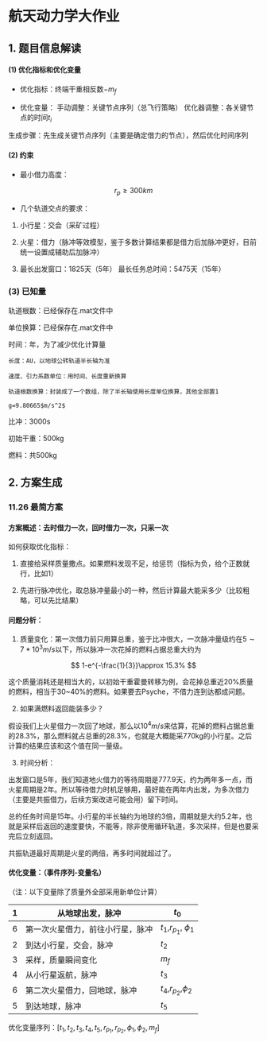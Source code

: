 # 航天动力学大作业

## 1. 题目信息解读

#### (1) 优化指标和优化变量

- 优化指标：终端干重相反数$-m_f$

- 优化变量：
  手动调整：关键节点序列（总飞行策略）
  优化器调整：各关键节点的时间$t_i$

生成步骤：先生成关键节点序列（主要是确定借力的节点），然后优化时间序列

#### (2) 约束

- 最小借力高度：

$$
r_p\geq 300 km
$$

- 几个轨道交点的要求：
1. 小行星：交会（采矿过程）

2. 火星：借力（脉冲等效模型，鉴于多数计算结果都是借力后加脉冲更好，目前统一设置成辅助后加脉冲）

3. 最长出发窗口：1825天（5年）
   最长任务总时间：5475天（15年）

### (3) 已知量

轨道根数：已经保存在.mat文件中

单位换算：已经保存在.mat文件中

[^]:
    单位换算关系：
    时间：年，为了减少优化计算量

    长度：AU，以地球公转轨道半长轴为准

    速度、引力系数单位：用时间、长度重新换算

    轨道根数换算：封装成了一个数组，除了半长轴使用长度单位换算，其他全部置1

    g=9.80665$m/s^2$

比冲：3000s

初始干重：500kg

燃料：共500kg

## 2. 方案生成

### 11.26 最简方案

#### 方案概述：去时借力一次，回时借力一次，只采一次

如何获取优化指标：

1. 直接给采样质量撒点。如果燃料发现不足，给惩罚（指标为负，给个正数就行，比如1）

2. 先进行脉冲优化，取总脉冲量最小的一种，然后计算最大能采多少（比较粗略，可以先比结果）

#### 问题分析：

1. 质量变化：第一次借力前只用算总重，鉴于比冲很大，一次脉冲量级约在$5\sim 7*10^3m/s$以下，所以脉冲一次花掉的燃料占据总重大约为

$$
1-e^{-\frac{1}{3}}\approx 15.3%
$$

这个质量消耗还是相当大的，以初始干重霍曼转移为例，会花掉总重近20%质量的燃料，相当于30~40%的燃料。如果要去Psyche，不借力连到达都成问题。

2. 如果满燃料返回能装多少？

假设我们上火星借力一次回了地球，那么以$10^4m/s$来估算，花掉的燃料占据总重的28.3%，那么燃料就占总重的28.3%，也就是大概能采770kg的小行星。之后计算的结果应该和这个值在同一量级。

3. 时间分析：

出发窗口是5年，我们知道地火借力的等待周期是777.9天，约为两年多一点，而火星周期是2年。所以等待借力时机足够用，最好能在两年内出发，为多次借力（主要是共振借力，后续方案改进可能会用）留下时间。

总的任务时间是15年。小行星的半长轴约为地球的3倍，周期就是大约5.2年，也就是采样后返回的速度要快，不能等，除非使用循环轨道，多次采样，但是也要采完后立刻返回。

共振轨道最好周期是火星的两倍，再多时间就超过了。

#### 优化变量：（事件序列-变量名）

（注：以下变量除了质量外全部采用新单位计算）

| 1   | 从地球出发，脉冲         | $t_0$                             |
| --- | ---------------- | --------------------------------- |
| 6   | 第一次火星借力，前往小行星，脉冲 | $t_1$,$r_{p_1}$, $\phi_1$         |
| 2   | 到达小行星，交会，脉冲      | $t_2$ |
| 3   | 采样，质量瞬间变化        | $m_f$                             |
| 4   | 从小行星返航，脉冲        | $t_3$                             |
| 6   | 第二次火星借力，回地球，脉冲   | $t_4$,$r_{p_2}$,$\phi_2$          |
| 5   | 到达地球，脉冲          | $t_5$                             |

优化变量序列：$[t_1, t_2, t_3, t_4, t_5, r_{p_1},r_{p_2},\phi_1, \phi_2, m_f]$
